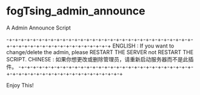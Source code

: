 # fogTsing_admin_announce
A Admin Announce Script

-+-+-+-+-+-+-+-+-+-+-+-+-+-+-+-+-+-+-+-+-+-+-+-+-+-+-+-+-+-+-+-+-+-+-+-+-+-+-+-+-+-+-+-+-+-+-+-+-+
ENGLISH : If you want to change/delete the admin, please RESTART THE SERVER not RESTART THE SCRIPT.
CHINESE : 如果你想更改或删除管理员，请重新启动服务器而不是此插件。
-+-+-+-+-+-+-+-+-+-+-+-+-+-+-+-+-+-+-+-+-+-+-+-+-+-+-+-+-+-+-+-+-+-+-+-+-+-+-+-+-+-+-+-+-+-+-+-+-+

Enjoy This!
